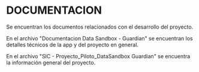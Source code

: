 # DOCUMENTACION

Se encuentran los documentos relacionados con el desarrollo del proyecto.

En el archivo "Documentacion Data Sandbox - Guardian" se encuentran los detalles técnicos de la app y del proyecto en general.

En el archivo "SIC - Proyecto_Piloto_DataSandbox Guardian" se encuentra la información general del proyecto.

